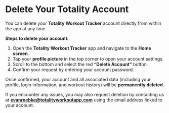# Delete Your Totality Account

You can delete your **Totality Workout Tracker** account directly from within the app at any time.  

**Steps to delete your account:**
1. Open the **Totality Workout Tracker** app and navigate to the **Home screen**.  
2. Tap your **profile picture** in the top corner to open your account settings.  
3. Scroll to the bottom and select the red **“Delete Account”** button.  
4. Confirm your request by entering your account password.  

Once confirmed, your account and all associated data (including your profile, login information, and workout history) will be **permanently deleted**.  

If you encounter any issues, you may also request deletion by contacting us at **evanroebke@totalityworkoutapp.com** using the email address linked to your account.